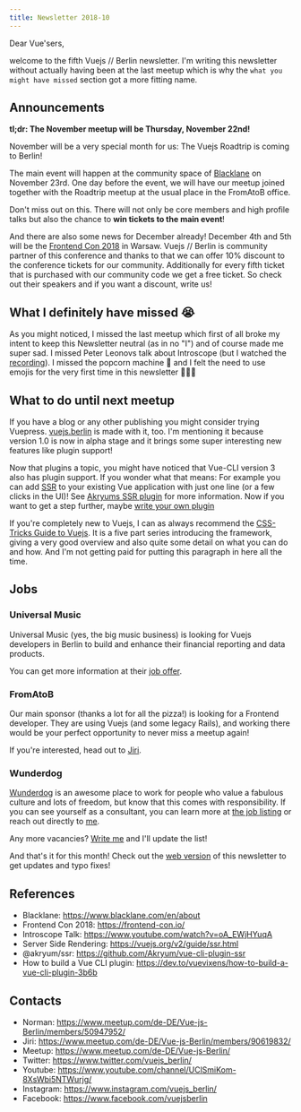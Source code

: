 ```yaml
---
title: Newsletter 2018-10
---
```

Dear Vue'sers,

welcome to the fifth Vuejs // Berlin newsletter. I'm writing this newsletter without actually having been at the last meetup which is why the `what you might have missed` section got a more fitting name.

Announcements
-------------

**tl;dr: The November meetup will be Thursday, November 22nd!**

November will be a very special month for us: The Vuejs Roadtrip is coming to Berlin!

The main event will happen at the community space of [Blacklane](https://www.blacklane.com/en/about) on November 23rd. One day before the event, we will have our meetup joined together with the Roadtrip meetup at the usual place in the FromAtoB office.

Don't miss out on this. There will not only be core members and high profile talks but also the chance to **win tickets to the main event**!

And there are also some news for December already! December 4th and 5th will be the [Frontend Con 2018](https://frontend-con.io/) in Warsaw. Vuejs // Berlin is community partner of this conference and thanks to that we can offer 10% discount to the conference tickets for our community. Additionally for every fifth ticket that is purchased with our community code we get a free ticket. So check out their speakers and if you want a discount, write us!

What I definitely have missed :sob:
-----------------------------------

As you might noticed, I missed the last meetup which first of all broke my intent to keep this Newsletter neutral (as in no "I") and of course made me super sad. I missed Peter Leonovs talk about Introscope (but I watched the [recording](https://www.youtube.com/watch?v=oA_EWjHYuqA)). I missed the popcorn machine :popcorn: and I felt the need to use emojis for the very first time in this newsletter :tada::100::rofl:


What to do until next meetup
----------------------------

If you have a blog or any other publishing you might consider trying Vuepress. [vuejs.berlin](https://vuejs.berlin) is made with it, too. I'm mentioning it because version 1.0 is now in alpha stage and it brings some super interesting new features like plugin support!

Now that plugins a topic, you might have noticed that Vue-CLI version 3 also has plugin support. If you wonder what that means: For example you can add [SSR](https://vuejs.org/v2/guide/ssr.html) to your existing Vue application with just one line (or a few clicks in the UI)! See [Akryums SSR plugin](https://github.com/Akryum/vue-cli-plugin-ssr) for more information. Now if you want to get a step further, maybe [write your own plugin](https://dev.to/vuevixens/how-to-build-a-vue-cli-plugin-3b6b)

If you're completely new to Vuejs, I can as always recommend the [CSS-Tricks Guide to Vuejs](https://css-tricks.com/guides/vue/). It is a five part series introducing the framework, giving a very good overview and also quite some detail on what you can do and how. And I'm not getting paid for putting this paragraph in here all the time.

Jobs
----

### Universal Music

Universal Music (yes, the big music business) is looking for Vuejs developers in Berlin to build and enhance their financial reporting and data products.

You can get more information at their [job offer](https://universal-music.talentry.com/app/talent/s/IU9HppLI5N1VpA7jNa2GLs).

### FromAtoB

Our main sponsor (thanks a lot for all the pizza!) is looking for a  Frontend developer. They are using Vuejs (and some legacy Rails), and working there would be your perfect opportunity to never miss a meetup again!

If you're interested, head out to [Jiri](https://www.meetup.com/de-DE/Vue-js-Berlin/members/90619832/).

### Wunderdog

[Wunderdog](https://wunder.dog) is an awesome place to work for people who value a fabulous culture and lots of freedom, but know that this comes with responsibility. If you can see yourself as a consultant, you can learn more at [the job listing](https://wunder.dog/fullstack-developer-berlin-germany) or reach out directly to [me](https://www.meetup.com/de-DE/Vue-js-Berlin/members/50947952/).


Any more vacancies? [Write me](https://www.meetup.com/de-DE/Vue-js-Berlin/members/50947952/) and I'll update the list!


And that's it for this month! Check out the [web version](https://vuejs.berlin/newsletter/201810.html) of this newsletter to get updates and typo fixes!


References
----------
* Blacklane: https://www.blacklane.com/en/about
* Frontend Con 2018: https://frontend-con.io/
* Introscope Talk: https://www.youtube.com/watch?v=oA_EWjHYuqA
* Server Side Rendering: https://vuejs.org/v2/guide/ssr.html
* @akryum/ssr: https://github.com/Akryum/vue-cli-plugin-ssr
* How to build a Vue CLI plugin: https://dev.to/vuevixens/how-to-build-a-vue-cli-plugin-3b6b

Contacts
--------
* Norman: https://www.meetup.com/de-DE/Vue-js-Berlin/members/50947952/
* Jiri: https://www.meetup.com/de-DE/Vue-js-Berlin/members/90619832/
* Meetup: https://www.meetup.com/de-DE/Vue-js-Berlin/
* Twitter: https://www.twitter.com/vuejs_berlin/
* Youtube: https://www.youtube.com/channel/UClSmiKom-8XsWbi5NTWurjg/
* Instagram: https://www.instagram.com/vuejs_berlin/
* Facebook: https://www.facebook.com/vuejsberlin
